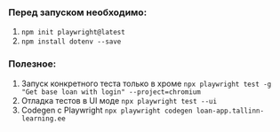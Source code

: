 ### Перед запуском необходимо:

1. ```npm init playwright@latest```
2. ```npm install dotenv --save```

### Полезное:

1. Запуск конкретного теста только в хроме ```npx playwright test -g "Get base loan with login" --project=chromium```
2. Отладка тестов в UI моде ```npx playwright test --ui```
3. Codegen с Playwright ```npx playwright codegen loan-app.tallinn-learning.ee```
